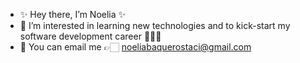 - ✨ Hey there, I’m Noelia ✨
- 👀 I’m interested in learning new technologies and to kick-start my software development career 👩🏻‍💻
- 📩 You can email me 👉🏻 noeliabaquerostaci@gmail.com

<!---
NoelBq/NoelBq is a ✨ special ✨ repository because its `README.md` (this file) appears on your GitHub profile.
You can click the Preview link to take a look at your changes.
--->
